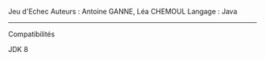 Jeu d'Echec
Auteurs : Antoine GANNE, Léa CHEMOUL
Langage : Java


-----------------------------------------
Compatibilités 

JDK 8